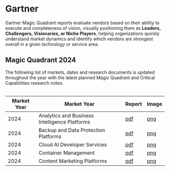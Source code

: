 # Gartner

Gartner Magic Quadrant reports evaluate vendors based on their ability to execute and completeness of vision, visually positioning them as **Leaders, Challengers, Visionaries, or Niche Players**, helping organizations quickly understand market dynamics and identify which vendors are strongest overall in a given technology or service area.

## Magic Quadrant 2024

The following list of markets, dates and research documents is updated throughout the year with the latest planned Magic Quadrant and Critical Capabilities research notes.<br/><br/>

| Market Year | Market Year                                   | Report                                                         | Image                                                          |
| ----------- | --------------------------------------------- | -------------------------------------------------------------- | -------------------------------------------------------------- |
| 2024        | Analytics and Business Intelligence Platforms | [pdf](/2024/analytics-and-business-intelligence-platforms.pdf) | [png](/2024/analytics-and-business-intelligence-platforms.png) |
| 2024        | Backup and Data Protection Platforms          | [pdf](/2024/backup-and-data-protection-platforms.pdf)          | [png](/2024/backup-and-data-protection-platforms.png)          |
| 2024        | Cloud AI Developer Services                   | [pdf](/2024/cloud-ai-developer-services.pdf)                   | [png](/2024/cloud-ai-developer-services.png)                   |
| 2024        | Container Management                          | [pdf](/2024/container-management.pdf)                          | [png](/2024/container-management.png)                          |
| 2024        | Content Marketing Platforms                   | [pdf](/2024/content-marketing-platforms.pdf)                   | [png](/2024/content-marketing-platforms.png)                   |
